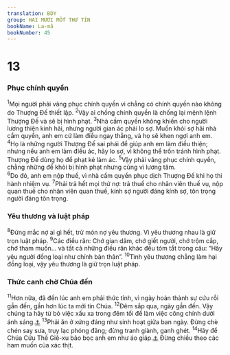 ```yaml
---
translation: BDY
group: HAI MƯƠI MỐT THƯ TÍN
bookName: La-mã 
bookNumber: 45
---
```


<div class="title"><h1>13</h1><h3>Phục chính quyền</h3></div>
<span class="verse ro_13_1"><sup>1</sup>Mọi người phải vâng phục chính quyền vì chẳng có chính quyền nào không do Thượng Đế thiết lập. </span>
<span class="verse ro_13_2"><sup>2</sup>Vậy aỉ chống chính quyền là chống lại mệnh lệnh Thượng Đế và sẽ bị hình phạt. </span>
<span class="verse ro_13_3"><sup>3</sup>Nhà cầm quyền không khiến cho người lương thiện kinh hãi, nhưng người gian ác phải lo sợ. Muốn khỏi sợ hãi nhà cầm quyền, anh em cứ làm điều ngay thẳng, và họ sẽ khen ngợi anh em. </span>
<span class="verse ro_13_4"><sup>4</sup>Họ là những người Thượng Đế sai phái để giúp anh em làm điều thiện; nhưng nếu anh em làm điều ác, hãy lo sợ, vì không thể trốn tránh hình phạt. Thượng Đế dùng họ để phạt kẻ làm ác. </span>
<span class="verse ro_13_5"><sup>5</sup>Vậy phải vâng phục chính quyền, chằng những để khỏi bị hình phạt nhưng cũng vì lương tâm.<br/></span>
<span class="verse ro_13_6"><sup>6</sup>Do đó, anh em nộp thuế, vì nhà cầm quyền phục dịch Thượng Đế khi họ thi hành nhiệm vụ. </span>
<span class="verse ro_13_7"><sup>7</sup>Phải trả hết mọi thứ nợ: trả thuế cho nhân viên thuế vụ, nộp quan thuế cho nhân viên quan thuế, kính sợ người đáng kính sợ, tôn trọng người đáng tôn trọng.</span>
<div class="title"><h3>Yêu thương và luật pháp</h3></div>
<span class="verse ro_13_8"><sup>8</sup>Đừng mắc nợ ai gì hết, trừ món nợ yêu thương. Vì yêu thương nhau là giữ trọn luật pháp. </span>
<span class="verse ro_13_9"><sup>9</sup>Các điều răn: Chớ gian dâm, chớ giết người, chớ trộm cắp, chớ tham muốn... và tất cả những điều răn khác đều tóm tắt trong câu: “Hãy yêu người đồng loại như chính bàn thân”. </span>
<span class="verse ro_13_10"><sup>10</sup>Tình yêu thương chẳng làm hại đồng loại, vậy yêu thương là giữ trọn luật pháp.</span>
<div class="title"><h3>Thức canh chờ Chúa đến</h3></div>
<span class="verse ro_13_11"><sup>11</sup>Hơn nữa, đã đến lúc anh em phải thức tỉnh, vì ngày hoàn thành sự cứu rỗi gần đến, gần hơn lúc ta mới tin Chúa. </span>
<span class="verse ro_13_12"><sup>12</sup>Đêm sắp qua, ngày gần đến. Vậy chúng ta hãy từ bỏ việc xấu xa trong đêm tối để làm việc công chính dưới ánh sáng.<a href="#" data-toggle="tooltip" data-placement="bottom" title="Nt mặc áo giáp ánh sáng">⚓</a> </span>
<span class="verse ro_13_13"><sup>13</sup>Phải ăn ở  xứng đáng như sinh hoạt giữa ban ngày. Đừng chè chén say sưa, trụy lạc phóng đãng; đừng tranh giành, ganh ghét. </span>
<span class="verse ro_13_14"><sup>14</sup>Hãy để Chúa Cứu Thế Giê-xu bảo bọc anh em như áo giáp.<a href="#" data-toggle="tooltip" data-placement="bottom" title="Nt mặc lấy Chúa Cứu Thế Giê-xu">⚓</a> Đừng chiều theo các ham muốn của xác thịt.</span>
